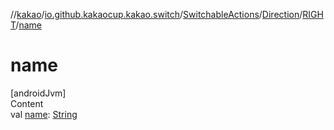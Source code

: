 //[kakao](../../../../../index.md)/[io.github.kakaocup.kakao.switch](../../../index.md)/[SwitchableActions](../../index.md)/[Direction](../index.md)/[RIGHT](index.md)/[name](name.md)



# name  
[androidJvm]  
Content  
val [name](name.md): [String](https://kotlinlang.org/api/latest/jvm/stdlib/kotlin/-string/index.html)  



